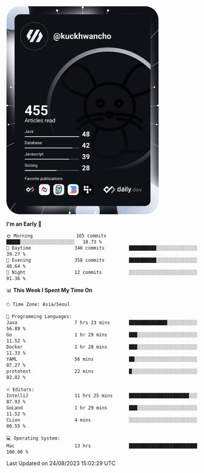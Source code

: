 <a href="https://app.daily.dev/kuckhwancho"><img src="https://github.com/kuckjwi0928/kuckjwi0928/blob/master/devcard.svg" width="400" alt="Kuckjwi Devcard"/></a>

<!--START_SECTION:waka-->
**I'm an Early 🐤** 

```text
🌞 Morning                165 commits         █████░░░░░░░░░░░░░░░░░░░░   18.73 % 
🌆 Daytime                346 commits         ██████████░░░░░░░░░░░░░░░   39.27 % 
🌃 Evening                358 commits         ██████████░░░░░░░░░░░░░░░   40.64 % 
🌙 Night                  12 commits          ░░░░░░░░░░░░░░░░░░░░░░░░░   01.36 % 
```


📊 **This Week I Spent My Time On** 

```text
🕑︎ Time Zone: Asia/Seoul

💬 Programming Languages: 
Java                     7 hrs 23 mins       ██████████████░░░░░░░░░░░   56.89 % 
Go                       1 hr 29 mins        ███░░░░░░░░░░░░░░░░░░░░░░   11.52 % 
Docker                   1 hr 28 mins        ███░░░░░░░░░░░░░░░░░░░░░░   11.33 % 
YAML                     56 mins             ██░░░░░░░░░░░░░░░░░░░░░░░   07.27 % 
prototext                22 mins             █░░░░░░░░░░░░░░░░░░░░░░░░   02.82 % 

🔥 Editors: 
IntelliJ                 11 hrs 25 mins      ██████████████████████░░░   87.93 % 
GoLand                   1 hr 29 mins        ███░░░░░░░░░░░░░░░░░░░░░░   11.52 % 
CLion                    4 mins              ░░░░░░░░░░░░░░░░░░░░░░░░░   00.55 % 

💻 Operating System: 
Mac                      13 hrs              █████████████████████████   100.00 % 
```


 Last Updated on 24/08/2023 15:02:29 UTC
<!--END_SECTION:waka-->
